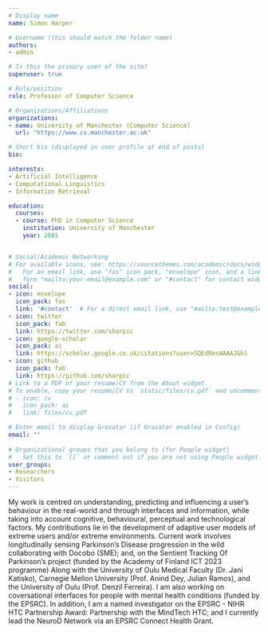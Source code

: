 ```yaml
---
# Display name
name: Simon Harper

# Username (this should match the folder name)
authors:
- admin

# Is this the primary user of the site?
superuser: true

# Role/position
role: Professor of Computer Science

# Organizations/Affiliations
organizations:
- name: University of Manchester (Computer Science)
  url: "https://www.cs.manchester.ac.uk"

# Short bio (displayed in user profile at end of posts)
bio: 

interests:
- Artificial Intelligence
- Computational Linguistics
- Information Retrieval

education:
  courses:
  - course: PhD in Computer Science
    institution: University of Manchester
    year: 2001


# Social/Academic Networking
# For available icons, see: https://sourcethemes.com/academic/docs/widgets/#icons
#   For an email link, use "fas" icon pack, "envelope" icon, and a link in the
#   form "mailto:your-email@example.com" or "#contact" for contact widget.
social:
- icon: envelope
  icon_pack: fas
  link: '#contact'  # For a direct email link, use "mailto:test@example.org".
- icon: twitter
  icon_pack: fab
  link: https://twitter.com/sharpic
- icon: google-scholar
  icon_pack: ai
  link: https://scholar.google.co.uk/citations?user=SQEdResAAAAJ&hl
- icon: github
  icon_pack: fab
  link: https://github.com/sharpic
# Link to a PDF of your resume/CV from the About widget.
# To enable, copy your resume/CV to `static/files/cv.pdf` and uncomment the lines below.  
# - icon: cv
#   icon_pack: ai
#   link: files/cv.pdf

# Enter email to display Gravatar (if Gravatar enabled in Config)
email: ""
  
# Organizational groups that you belong to (for People widget)
#   Set this to `[]` or comment out if you are not using People widget.  
user_groups:
- Researchers
- Visitors
---
```


My work is centred on understanding, predicting and influencing a user’s behaviour in the real-world and through interfaces and information, while taking into account cognitive, behavioural, perceptual and technological factors. My contributions lie in the development of adaptive user models of extreme users and/or extreme environments. Current work involves longitudinally sensing Parkinson’s Disease progression in the wild collaborating with Docobo (SME); and, on the Sentient Tracking Of Parkinson’s project (funded by the Academy of Finland ICT 2023 programme) Along with the University of Oulu Medical Faculty (Dr. Jani Katisko), Carnegie Mellon University (Prof. Anind Dey, Julian Ramos), and the University of Oulu (Prof. Denzil Ferreira). I am also working on coversational interfaces for people with mental health conditions (funded by the EPSRC). In addition, I am a named investigator on the EPSRC - NIHR HTC Partnership Award: Partnership with the MindTech HTC; and I currently lead the NeuroD Network via an EPSRC Connect Health Grant.
